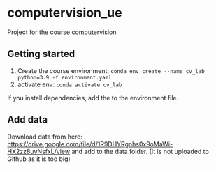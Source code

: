 # computervision_ue

Project for the course computervision

## Getting started

1. Create the course environment:
   `conda env create --name cv_lab python=3.9 -f environment.yaml`
1. activate env:
   `conda activate cv_lab`


If you install dependencies, add the to the environment file.

## Add data

Download data from here: https://drive.google.com/file/d/1R9DHYRgnhs0x9oMaWi-HX2zz8uvNsfxL/view
and add to the data folder.
(It is not uploaded to Github as it is too big)
